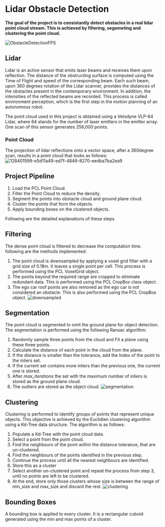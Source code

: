 # Lidar Obstacle Detection
**The goal of the project is to consistantly detect obstacles in a real lidar point cloud stream. This is achieved by filtering, segemeting and clustering the point cloud.**

![ObstacleDetectionFPS](https://user-images.githubusercontent.com/48198017/128245366-c20b806b-392d-42f2-9f7c-ce4bff5607dd.gif)

## Lidar
Lidar is an active sensor that emits laser beams and receives them upon reflection. The distance of the obstructing surface is computed using the Time of Flight and speed of the corresponding beam. Each such beam, upon 360 degrees rotation of the Lidar scanner, provides the distances of the obstacles present in the contemporary environment. In addition, the intensities of the reflected beams are recorded. This process is called environment perception, which is the first step in the motion planning of an autonomous robot. 

The point cloud used in this project is obtained using a Velodyne VLP-64 Lidar, where 64 stands for the number of laser emitters in the emitter array. One scan of this sensor generates 256,000 points. 

### Point Cloud
The projection of lidar reflections onto a vector space, after a 360degree scan, results in a point cloud that looks as follows:
![128401599-e5d11a49-ed7f-4846-8270-eedba7ba2ea9](https://user-images.githubusercontent.com/48198017/128402575-9bb80270-12b8-4e10-bfff-fe20d4bd9674.png)






## Project Pipeline
1. Load the PCL Point Cloud.
2. Filter the Point Cloud to reduce the density.
3. Segment the points into obstacle cloud and ground plane cloud.
4. Cluster the points that form the objects.
5. Apply bounding boxes on the clustered objects.

Following are the detailed explanations of these steps

## Filtering
The dense point cloud is filtered to decrease the computation time. following are the methods implemented:
1. The point cloud is downsampled by applying a voxel grid filter with a grid size of 0.18m. It leaves a single point per cell. This process is performed using the PCL VoxelGrid object. 
2. The points beyond the required range are cropped to eliminate redundant data. This is performed using the PCL CropBox class object.
3. The ego car roof points are also removed as the ego car is not considered an obstacle. This is also performed using the PCL  CropBox object.
![downsampled](https://user-images.githubusercontent.com/48198017/128404644-1045278e-908f-4ba2-86fd-abeee9ce8c79.PNG)

 
## Segmentation
The point cloud is segmented to omit the ground plane for object detection. The segmentation is performed using the following Ransac algorithm:
1. Randomly sample three points from the cloud and Fit a plane using these three points.
2. Calculate the distance of each point in the cloud from the plane. 
3. If the distance is smaller than the tolerance, add the Index of the point to the inliers set.
4. If the current set contains more inliers than the previous one, the current one is stored.  
5. After *max_iterations* the set with the maximum number of inliers is stored as the ground plane cloud.
6. The outliers are stored as the object cloud.
![segmentation](https://user-images.githubusercontent.com/48198017/128404709-4acb9bd7-dd8b-49d4-9559-f5e9ee6e19c5.PNG)


## Clustering 
 
Clustering is performed to identify groups of points that represent unique objects. This objective is achieved by the Euclidien clustering algorithm using a Kd-Tree data structure. The algorithm is as follows:
1. Populate a Kd-Tree with the point cloud data.
 2. Select a point from the point cloud. 
 3. Find the neighbours of the point within the distance tolerance, that are un-clustered.
 4. Find the neighbours of the points identified in the previous step.
 5. Continue the process until all the nearest neighbours are identified.
 6. Store this as a cluster
 7. Select another un-clustered point and repeat the process from step 3, until no points are left to be clustered.
 8. At the end, store only those clusters whose size is between the range of min_size and max_size and discard the rest. 
 ![clustering](https://user-images.githubusercontent.com/48198017/128404757-97abbbb5-5c79-447e-afd8-b9740b4a2e1d.PNG)

 
## Bounding Boxes
 A bounding box is applied to every cluster. It is a rectangular cuboid generated using the min and max points of a cluster.
 
 


